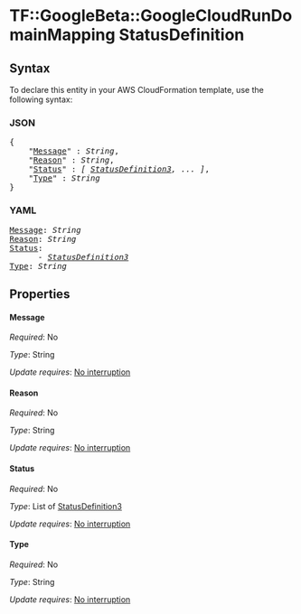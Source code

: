 # TF::GoogleBeta::GoogleCloudRunDomainMapping StatusDefinition

## Syntax

To declare this entity in your AWS CloudFormation template, use the following syntax:

### JSON

<pre>
{
    "<a href="#message" title="Message">Message</a>" : <i>String</i>,
    "<a href="#reason" title="Reason">Reason</a>" : <i>String</i>,
    "<a href="#status" title="Status">Status</a>" : <i>[ <a href="statusdefinition3.md">StatusDefinition3</a>, ... ]</i>,
    "<a href="#type" title="Type">Type</a>" : <i>String</i>
}
</pre>

### YAML

<pre>
<a href="#message" title="Message">Message</a>: <i>String</i>
<a href="#reason" title="Reason">Reason</a>: <i>String</i>
<a href="#status" title="Status">Status</a>: <i>
      - <a href="statusdefinition3.md">StatusDefinition3</a></i>
<a href="#type" title="Type">Type</a>: <i>String</i>
</pre>

## Properties

#### Message

_Required_: No

_Type_: String

_Update requires_: [No interruption](https://docs.aws.amazon.com/AWSCloudFormation/latest/UserGuide/using-cfn-updating-stacks-update-behaviors.html#update-no-interrupt)

#### Reason

_Required_: No

_Type_: String

_Update requires_: [No interruption](https://docs.aws.amazon.com/AWSCloudFormation/latest/UserGuide/using-cfn-updating-stacks-update-behaviors.html#update-no-interrupt)

#### Status

_Required_: No

_Type_: List of <a href="statusdefinition3.md">StatusDefinition3</a>

_Update requires_: [No interruption](https://docs.aws.amazon.com/AWSCloudFormation/latest/UserGuide/using-cfn-updating-stacks-update-behaviors.html#update-no-interrupt)

#### Type

_Required_: No

_Type_: String

_Update requires_: [No interruption](https://docs.aws.amazon.com/AWSCloudFormation/latest/UserGuide/using-cfn-updating-stacks-update-behaviors.html#update-no-interrupt)

